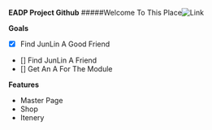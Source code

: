 **EADP Project Github**
#####Welcome To This Place![Link](http://twitch.tv/GodPos1)

**Goals**
- [x] Find JunLin A Good Friend
- [] Find JunLin A Friend
- [] Get An A For The Module

**Features**
* Master Page
* Shop
* Itenery

